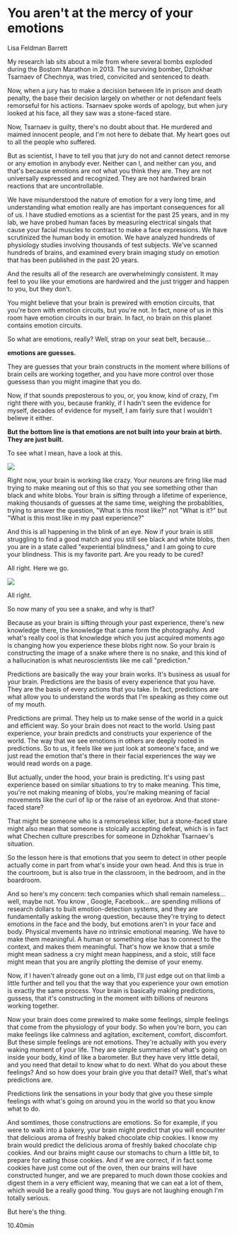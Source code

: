 # You aren't at the mercy of your emotions

Lisa Feldman Barrett

My research lab sits about a mile from where several bombs exploded during the Bostom Marathon in 2013. The surviving bomber, Dzhokhar Tsarnaev of Chechnya, was tried, convicited and sentenced to death. 

Now, when a jury has to make a decision between life in prison and death penalty, the base their decision largely on whether or not defendant feels remorseful for his actions. Tsarnaev spoke words of apology, but when jury looked at his face, all they saw was a stone-faced stare. 

Now, Tsarnaev is guilty, there's no doubt about that. He murdered and maimed innocent people, and I'm not here to debate that. My heart goes out to all the people who suffered. 

But as scientist, I have to tell you that jury do not and cannot detect remorse or any emotion in anybody ever. Neither can I, and neither can you, and that's because emotions are not what you think they are. They are not universally expressed and recognized. They are not hardwired brain reactions that are uncontrollable. 

We have misunderstood the nature of emotion for a very long time, and understanding what emotion really are has important consequences for all of us. I have studied emotions as a scientist for the past 25 years, and in my lab, we have probed human faces by measuring electrical singals that cause your facial muscles to contract to make a face expressions. We have scrutinized the human body in emotion. We have analyzed hundreds of physiology studies involving thousands of test subjects. We've scanned hundreds of brains, and examined every brain imaging study on emotion that has been published in the past 20 years. 

And the results all of the research are overwhelmingly consistent. It may feel to you like your emotions are hardwired and the just trigger and happen to you, but they don't. 

You might believe that your brain is prewired with emotion circuits, that you're born with emotion circuits, but you're not. In fact, none of us in this room have emotion circuits in our brain. In fact, no brain on this planet contains emotion circuits. 

So what are emotions, really? Well, strap on your seat belt, because...

**emotions are guesses.**

They are guesses that your brain constructs in the moment where billions of brain cells are working together, and you have more control over those guessess than you might imagine that you do. 

Now, if that sounds preposterous to you, or, you know, kind of crazy, I'm right there with you, because frankly, if I hadn't seen the evidence for myself, decades of evidence for myself, I am fairly sure that I wouldn't believe it either. 

**But the bottom line is that emotions are not built into your brain at birth. They are just built.**

To see what I mean, have a look at this. 

![](https://raw.githubusercontent.com/dalong0514/selfstudy/master/图片链接/碎片图片/2019038.PNG)

Right now, your brain is working like crazy. Your neurons are firing like mad trying to make meaning out of this so that you see something other than black and white blobs. Your brain is sifting through a lifetime of experience, making thousands of guesses at the same time, weighing the probablities, trying to answer the question,  "What is this most like?" not "What is it?" but "What is this most like in my past experience?" 

And this is all happening in the blink of an eye. Now if your brain is still struggling to find a good match and you still see black and white blobs, then you are in a state called "experiential blindness," and I am going to cure your blindness. This is my favorite part. Are you ready to be cured?

All right. Here we go.

![](https://raw.githubusercontent.com/dalong0514/selfstudy/master/图片链接/碎片图片/2019039.PNG)

All right. 

So now many of you see a snake, and why is that?

Because as your brain is sifting through your past experience, there's new knowledge there, the knowledge that came form the photography. And what's really cool is that knowledge which you just acquired moments ago is changing how you experience these blobs right now. So your brain is constructing the image of a snake where there is no snake, and this kind of a hallucination is what neuroscientists like me call "prediction." 

Predictions are basically the way your brain works. It's business as usual for your brain. Predictions are the basis of every experience that you have. They are the basis of every actions that you take. In fact, predictions are what allow you to understand the words that I'm speaking as they come out of my mouth. 

Predictions are primal. They help us to make sense of the world in a quick and efficient way. So your brain does not react to the world. Using past experience, your brain predicts and constructs your experience of the world. The way that we see emotions in others are deeply rooted in predictions. So to us, it feels like we just look at someone's face, and we just read the emotion that's there in their facial experiences the way we would read words on a page. 

But actually, under the hood, your brain is predicting. It's using past experience based on similar situations to try to make meaning. This time, you're not making meaning of blobs, you're making meaning of facial movements like the curl of lip or the raise of an eyebrow.  And that stone-faced stare?

That might be someone who is a remorseless killer, but a stone-faced stare might also mean that someone is stoically accepting defeat,  which is in fact what Chechen culture prescribes for someone in Dzhokhar Tsarnaev's situation. 

So the lesson here is that emotions that you seem to detect in other people actually come in part from what's inside your own head. And this is true in the courtroom, but is also true in the classroom, in the bedroom, and in the boardroom. 

And so here's my concern: tech companies which shall remain nameless... well, maybe not. You know , Google, Facebook... are spending millions of research dollars to built emotion-detection systems, and they are fundamentally asking the wrong question, because they're trying to detect emotions in the face and the body, but emotions aren't in your face and body. Physical mvements have no intrinsic emotional meaning. We have to make them meaningful. A human or something else has to connect to the context, and makes them meaningful. That's how we know that a smile might mean sadness a cry might mean happiness, and a stoic, still face might mean that you are angrily plotting the demise of your enemy. 

Now, if I haven't already gone out on a limb, I'll just edge out on that limb a little further and tell you that the way that you experience your own emotion is exactly the same process. Your brain is basically making predictions, gussess, that it's constructing in the moment  with billions of neurons working together. 

Now your brain does come prewired to make some feelings, simple feelings that come from the physiology of your body. So when you're born, you can make feelings like calmness and agitation, excitement, comfort, discomfort. But these simple feelings are not emotions. They're actually with you every waking moment of your life. They are simple summaries of what's going on inside your body, kind of like a barometer. But they have very little detail, and you need that detail to know what to do next. What do you about these feelings? And so how does your brain give you that detail? Well, that's what predictions are. 

Predictions link the sensations in your body that give you these simple feelings with what's going on around you in the world so that you know what to do. 

And somtimes, those constructions are emotions. So for example, if you were to walk into a bakery, your brain might predict that you will encounter that delicious aroma of freshly baked chocolate chip cookies. I know my brain would predict the delicious aroma of freshly baked chocolate chip cookies. And our brains might cause our stomachs to churn a little bit, to prepare for eating those cookies. And if we are correct, if in fact some cookies have just come out of the oven, then our brains will have constructed hunger, and we are prepared to much down those cookies and digest them in a very efficient way, meaning that we can eat a lot of them, which would be a really good thing. You guys are not laughing enough I'm totally serious. 

But here's the thing. 

10.40min


